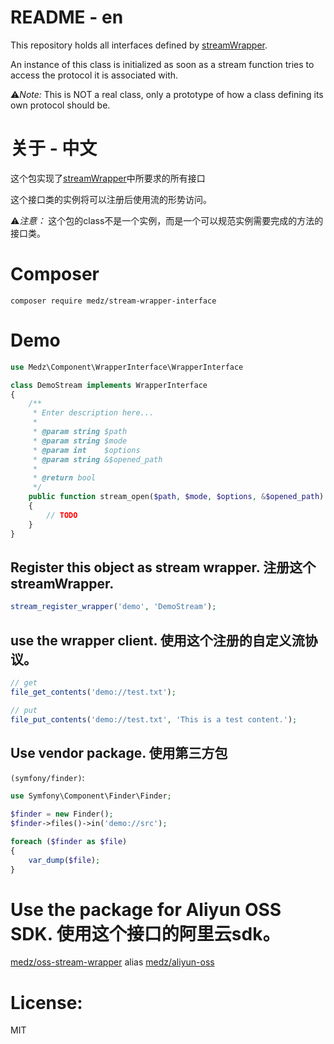 # README - en
This repository holds all interfaces defined by [streamWrapper](http://www.php.net/manual/en/class.streamwrapper.php).

An instance of this class is initialized as soon as a stream function tries to access the protocol it is associated with.

⚠️*Note:*
This is NOT a real class, only a prototype of how a class defining its own protocol should be.

# 关于 - 中文
这个包实现了[streamWrapper](http://php.net/manual/zh/class.streamwrapper.php)中所要求的所有接口

这个接口类的实例将可以注册后使用流的形势访问。

⚠️*️注意：*
这个包的class不是一个实例，而是一个可以规范实例需要完成的方法的接口类。

# Composer
```shell
composer require medz/stream-wrapper-interface
```

# Demo
```php
use Medz\Component\WrapperInterface\WrapperInterface

class DemoStream implements WrapperInterface
{
    /**
     * Enter description here...
     *
     * @param string $path
     * @param string $mode
     * @param int    $options
     * @param string &$opened_path
     *
     * @return bool
     */
    public function stream_open($path, $mode, $options, &$opened_path)
    {
        // TODO
    }
}

```
## Register this object as stream wrapper. 注册这个streamWrapper.
```php
stream_register_wrapper('demo', 'DemoStream');
```

## use the wrapper client. 使用这个注册的自定义流协议。
```php
// get
file_get_contents('demo://test.txt');

// put
file_put_contents('demo://test.txt', 'This is a test content.');
```

## Use vendor package. 使用第三方包

`(symfony/finder)`:
```php
use Symfony\Component\Finder\Finder;

$finder = new Finder();
$finder->files()->in('demo://src');

foreach ($finder as $file)
{
    var_dump($file);
}
```
# Use the package for Aliyun OSS SDK. 使用这个接口的阿里云sdk。
[medz/oss-stream-wrapper](https://packagist.org/packages/medz/oss-stream-wrapper) alias [medz/aliyun-oss](https://packagist.org/packages/medz/aliyun-oss)

# License:
MIT
